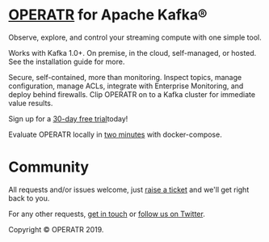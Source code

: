 # [OPERATR](https://operatr.io) for Apache Kafka®

Observe, explore, and control your streaming compute with one simple tool.

Works with Kafka 1.0+. On premise, in the cloud, self-managed, or hosted. See the installation guide for more.

Secure, self-contained, more than monitoring. Inspect topics, manage configuration, manage ACLs, integrate with Enterprise Monitoring, and deploy behind firewalls. Clip OPERATR on to a Kafka cluster for immediate value results.

Sign up for a [30-day free trial](https://operatr.io/)today!

Evaluate OPERATR locally in [two minutes](https://github.com/operatr-io/local) with docker-compose.

# Community

All requests and/or issues welcome, just [raise a ticket](https://github.com/operatr-io/community/issues) and we'll get right back to you.

For any other requests, [get in touch](mailto:support@operatr.io) or [follow us on Twitter](https://twitter.com/operatr_io).

Copyright © OPERATR 2019.
